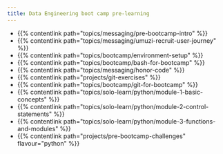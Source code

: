 ```yaml
---
title: Data Engineering boot camp pre-learning
---
```


- {{% contentlink path="topics/messaging/pre-bootcamp-intro" %}}
- {{% contentlink path="topics/messaging/umuzi-recruit-user-journey" %}}
- {{% contentlink path="topics/bootcamp/environment-setup" %}}
- {{% contentlink path="topics/bootcamp/bash-for-bootcamp" %}}
- {{% contentlink path="topics/messaging/honor-code" %}}
- {{% contentlink path="projects/git-exercises" %}}
- {{% contentlink path="topics/bootcamp/git-for-bootcamp" %}}
- {{% contentlink path="topics/solo-learn/python/module-1-basic-concepts" %}}
- {{% contentlink path="topics/solo-learn/python/module-2-control-statements" %}}
- {{% contentlink path="topics/solo-learn/python/module-3-functions-and-modules" %}}
- {{% contentlink path="projects/pre-bootcamp-challenges"  flavour="python" %}}
